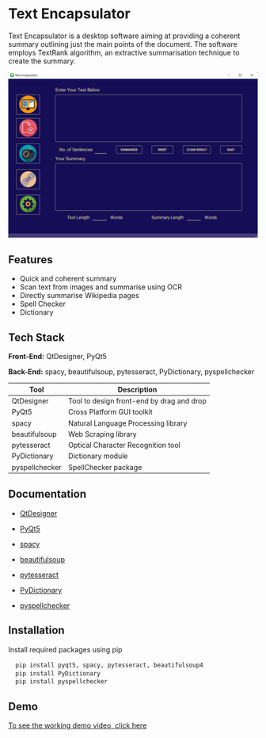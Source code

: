 
# Text Encapsulator

Text Encapsulator is a desktop software aiming at providing a coherent summary outlining just the main points of the document. The software employs TextRank algorithm, an extractive summarisation technique to create the summary. 

![App Screenshot](https://github.com/yashovarddhan-malu/Text-Encapsulator/blob/master/Text%20Encapsulator.png)
## Features
- Quick and coherent summary
- Scan text from images and summarise using OCR
- Directly summarise Wikipedia pages
- Spell Checker
- Dictionary
## Tech Stack

**Front-End:** QtDesigner, PyQt5

**Back-End:** spacy, beautifulsoup, pytesseract, PyDictionary, pyspellchecker

| Tool | Description |
| --- | ----------- |
| QtDesigner | Tool to design front-end by drag and drop  |
| PyQt5 | Cross Platform GUI toolkit |
| spacy | Natural Language Processing library  |
| beautifulsoup | Web Scraping library  |
| pytesseract | Optical Character Recognition tool  |
| PyDictionary | Dictionary module  |
| pyspellchecker | SpellChecker package  |



## Documentation

- [QtDesigner](https://doc.qt.io/qt-6/qtdesigner-manual.html)

- [PyQt5](https://doc.bccnsoft.com/docs/PyQt5/)

- [spacy](https://spacy.io/usage/spacy-101)

- [beautifulsoup](https://www.crummy.com/software/BeautifulSoup/bs4/doc/)

- [pytesseract](https://pypi.org/project/pytesseract/)

- [PyDictionary](https://pypi.org/project/PyDictionary/)

- [pyspellchecker](https://pypi.org/project/pyspellchecker/)



## Installation

Install required packages using pip

```bash
  pip install pyqt5, spacy, pytesseract, beautifulsoup4
  pip install PyDictionary
  pip install pyspellchecker
```
    
## Demo
[To see the working demo video, click here](https://www.linkedin.com/feed/update/urn:li:activity:6812376299483537408/)
